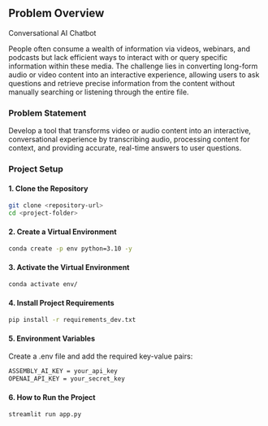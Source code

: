 ## Problem Overview
Conversational AI Chatbot

People often consume a wealth of information via videos, webinars, and podcasts but lack efficient ways to interact with or query specific information within these media. The challenge lies in converting long-form audio or video content into an interactive experience, allowing users to ask questions and retrieve precise information from the content without manually searching or listening through the entire file.

### Problem Statement
Develop a tool that transforms video or audio content into an interactive, conversational experience by transcribing audio, processing content for context, and providing accurate, real-time answers to user questions.

### Project Setup

#### 1. Clone the Repository
```bash
git clone <repository-url>
cd <project-folder>
```

#### 2. Create a Virtual Environment
```bash
conda create -p env python=3.10 -y
```

#### 3. Activate the Virtual Environment
```bash
conda activate env/
```

#### 4. Install Project Requirements
```bash
pip install -r requirements_dev.txt
```

#### 5. Environment Variables
Create a .env file and add the required key-value pairs:
```bash
ASSEMBLY_AI_KEY = your_api_key
OPENAI_API_KEY = your_secret_key
```

#### 6. How to Run the Project
```bash
streamlit run app.py
```
